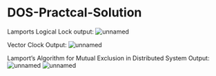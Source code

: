 # DOS-Practcal-Solution

Lamports Logical Lock output:
![unnamed](https://user-images.githubusercontent.com/67540881/159927272-327b6655-b896-4ddb-a49e-22483690da20.jpg)

Vector Clock Output:
![unnamed](https://user-images.githubusercontent.com/67540881/159927351-04357c70-7330-4df8-85d5-bf16f1f35905.jpg)

Lamport’s Algorithm for Mutual Exclusion in Distributed System Output:
![unnamed](https://user-images.githubusercontent.com/67540881/159926991-cf0c69e4-68a8-4c23-850e-0288343b87a1.png)
![unnamed](https://user-images.githubusercontent.com/67540881/159927038-a12ead16-7d5c-4d83-b2c8-13ae64bbb21d.png)
